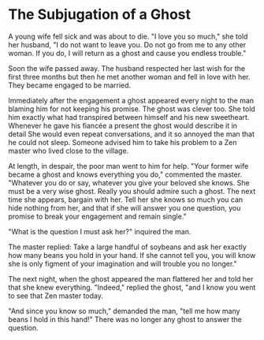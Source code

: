 # The Subjugation of a Ghost

A young wife fell sick and was about to die. "I love you so much," she told her husband, "I do not want to leave you. Do not go from me to any other woman. If you do, I will return as a ghost and cause you endless trouble."

Soon the wife passed away. The husband respected her last wish for the first three months but then he met another woman and fell in love with her. They became engaged to be married.

Immediately after the engagement a ghost appeared every night to the man blaming him for not keeping his promise. The ghost was clever too. She told him exactly what had transpired between himself and his new sweetheart. Whenever he gave his fiancée a present the ghost would describe it in detail She would even repeat conversations, and it so annoyed the man that he could not sleep. Someone advised him to take his problem to a Zen master who lived close to the village.

At length, in despair, the poor man went to him for help. "Your former wife became a ghost and knows everything you do," commented the master. "Whatever you do or say, whatever you give your beloved she knows. She must be a very wise ghost. Really you should admire such a ghost. The next time she appears, bargain with her. Tell her she knows so much you can hide nothing from her, and that if she will answer you one question, you promise to break your engagement and remain single."

"What is the question I must ask her?" inquired the man.

The master replied: Take a large handful of soybeans and ask her exactly how many beans you hold in your hand. If she cannot tell you, you will know she is only figment of your imagination and will trouble you no longer."

The next night, when the ghost appeared the man flattered her and told her that she knew everything. "Indeed," replied the ghost, "and I know you went to see that Zen master today.

"And since you know so much," demanded the man, "tell me how many beans I hold in this hand!" There was no longer any ghost to answer the question.
